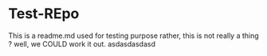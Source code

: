 # Test-REpo
This is a readme.md used for testing purpose
rather, this is not really a thing ? well, we COULD work it out.
asdasdasdasd
